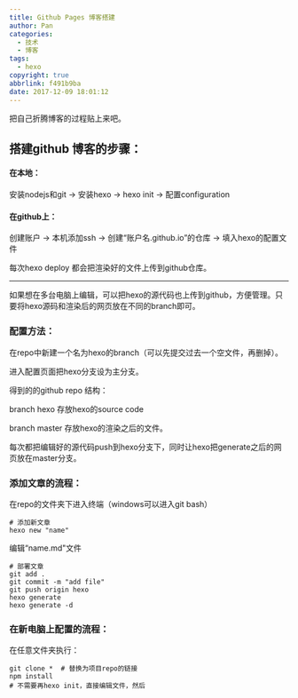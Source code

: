 ```yaml
---
title: Github Pages 博客搭建
author: Pan
categories: 
  - 技术
  - 博客
tags:
  - hexo
copyright: true
abbrlink: f491b9ba
date: 2017-12-09 18:01:12
---
```

把自己折腾博客的过程贴上来吧。
<!-- more -->
## 搭建github 博客的步骤：

#### 在本地：
安装nodejs和git -> 安装hexo ->  hexo init -> 配置configuration

#### 在github上：
创建账户 -> 本机添加ssh -> 创建“账户名.github.io”的仓库 -> 填入hexo的配置文件

每次hexo deploy 都会把渲染好的文件上传到github仓库。

-----------------------------------

如果想在多台电脑上编辑，可以把hexo的源代码也上传到github，方便管理。只要将hexo源码和渲染后的网页放在不同的branch即可。

### 配置方法：
在repo中新建一个名为hexo的branch（可以先提交过去一个空文件，再删掉）。

进入配置页面把hexo分支设为主分支。

得到的的github repo 结构：

branch hexo  存放hexo的source code

branch master 存放hexo的渲染之后的文件。

每次都把编辑好的源代码push到hexo分支下，同时让hexo把generate之后的网页放在master分支。

### 添加文章的流程：
在repo的文件夹下进入终端（windows可以进入git bash）

``` shell
# 添加新文章
hexo new "name"
```
编辑“name.md"文件
``` shell
# 部署文章
git add .
git commit -m "add file"
git push origin hexo
hexo generate
hexo generate -d
```

### 在新电脑上配置的流程：
在任意文件夹执行：
``` shell
git clone *  # 替换为项目repo的链接
npm install
# 不需要再hexo init，直接编辑文件，然后
```
